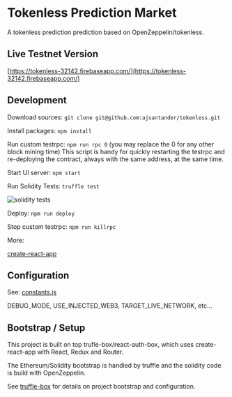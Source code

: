 # Tokenless Prediction Market
A tokenless prediction prediction based on OpenZeppelin/tokenless.

## Live Testnet Version
[https://tokenless-32142.firebaseapp.com/](https://tokenless-32142.firebaseapp.com/)

## Development

Download sources:
```git clone git@github.com:ajsantander/tokenless.git```

Install packages:
```npm install```

Run custom testrpc:
```npm run rpc 0```
(you may replace the 0 for any other block mining time)
This script is handy for quickly restarting the testrpc and re-deploying the contract, 
always with the same address, at the same time.

Start UI server:
```npm start```

Run Solidity Tests:
```truffle test```

![solidity tests](/img/soltest.png?raw=true "Solidity Tests")

Deploy:
```npm run deploy```

Stop custom testrpc:
```npm run killrpc```

More:

[create-react-app](https://github.com/facebookincubator/create-react-app)

## Configuration 

See: [constants.js](https://github.com/ajsantander/tokenless/blob/master/src/constants.js)

DEBUG_MODE, USE_INJECTED_WEB3, TARGET_LIVE_NETWORK, etc...

## Bootstrap / Setup

This project is built on top trufle-box/react-auth-box, which uses create-react-app
with React, Redux and Router. 

The Ethereum/Solidity bootstrap is handled by truffle and the solidity code is build with OpenZeppelin.

See [truffle-box](https://github.com/truffle-box/react-auth-box) for details on project
bootstrap and configuration.